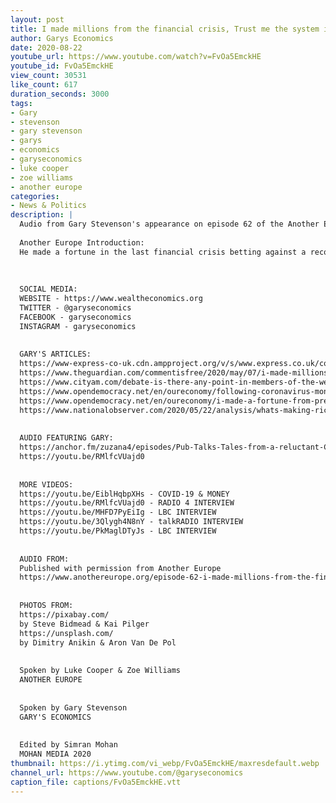 ```yaml
---
layout: post
title: I made millions from the financial crisis, Trust me the system is broken. Gary on AE Podcast
author: Garys Economics
date: 2020-08-22
youtube_url: https://www.youtube.com/watch?v=FvOa5EmckHE
youtube_id: FvOa5EmckHE
view_count: 30531
like_count: 617
duration_seconds: 3000
tags:
- Gary
- stevenson
- gary stevenson
- garys
- economics
- garyseconomics
- luke cooper
- zoe williams
- another europe
categories:
- News & Politics
description: |
  Audio from Gary Stevenson's appearance on episode 62 of the Another Europe podcast with Luke Cooper & Zoe Williams - discussing wealth inequality.   Recorded July 27th 2020.
  
  Another Europe Introduction:
  He made a fortune in the last financial crisis betting against a recovery. Now one-time City trader Gary Stevenson tells his jaw-dropping story. He won his job in a card game at one of the world’s top universities and was the most profitable trader globally at Citigroup in 2011. But his maths-based predictions of currency movements hit upon a problem: global inequality was paralysing the economic future of the entire world. In this podcast, Gary tells hosts Zoe Williams and Luke Cooper why the system has to change. He laments the failure of the Economics discipline to steer a new course and believes we are on the cusp of the total destruction of social mobility in every country in the world.
  
  
  
  SOCIAL MEDIA:
  WEBSITE - https://www.wealtheconomics.org
  TWITTER - @garyseconomics
  FACEBOOK - garyseconomics
  INSTAGRAM - garyseconomics
  
  
  GARY'S ARTICLES:
  https://www-express-co-uk.cdn.ampproject.org/v/s/www.express.co.uk/comment/expresscomment/1310681/coronavirus-crisis-higher-taxes-open-letter-government/amp?amp_js_v=a3&amp_gsa=1&usqp=mq331AQIKAGwASDYAQE%3D#aoh=15953698215440&referrer=https%3A%2F%2Fwww.google.com&amp_tf=From%20%251%24s&ampshare=https%3A%2F%2Fwww.express.co.uk%2Fcomment%2Fexpresscomment%2F1310681%2Fcoronavirus-crisis-higher-taxes-open-letter-government
  https://www.theguardian.com/commentisfree/2020/may/07/i-made-millions-last-debt-crisis-rich-win-coronavirus-fair-tax?utm_term=Autofeed&CMP=twt_gu&utm_medium&utm_source=Twitter#Echobox=1588851954
  https://www.cityam.com/debate-is-there-any-point-in-members-of-the-wealthy-elite-calling-for-higher-taxes-in-response-to-covid-19/
  https://www.opendemocracy.net/en/oureconomy/following-coronavirus-money-trail/
  https://www.opendemocracy.net/en/oureconomy/i-made-a-fortune-from-predicting-the-last-crisis-i-fear-for-whats-about-to-unfold/
  https://www.nationalobserver.com/2020/05/22/analysis/whats-making-rich-stupidly-richer?fbclid=IwAR0cV436I5FEzNvpDp2WKqMho5-2rmYJnfef7T6vzYw_pyNy5usoeArTLWg
  
  
  AUDIO FEATURING GARY:  
  https://anchor.fm/zuzana4/episodes/Pub-Talks-Tales-from-a-reluctant-Citi-boy-eg74ge
  https://youtu.be/RMlfcVUajd0
  
  
  MORE VIDEOS:
  https://youtu.be/EiblHqbpXHs - COVID-19 & MONEY
  https://youtu.be/RMlfcVUajd0 - RADIO 4 INTERVIEW
  https://youtu.be/MHFD7PyEiIg - LBC INTERVIEW
  https://youtu.be/3Qlygh4N8nY - talkRADIO INTERVIEW 
  https://youtu.be/PkMaglDTyJs - LBC INTERVIEW
  
  
  AUDIO FROM:
  Published with permission from Another Europe
  https://www.anothereurope.org/episode-62-i-made-millions-from-the-financial-crisis-trust-me-the-system-is-broken/
  
  
  PHOTOS FROM:
  https://pixabay.com/
  by Steve Bidmead & Kai Pilger
  https://unsplash.com/
  by Dimitry Anikin & Aron Van De Pol
  
  
  Spoken by Luke Cooper & Zoe Williams
  ANOTHER EUROPE
  
  
  Spoken by Gary Stevenson
  GARY'S ECONOMICS
  
  
  Edited by Simran Mohan 
  MOHAN MEDIA 2020
thumbnail: https://i.ytimg.com/vi_webp/FvOa5EmckHE/maxresdefault.webp
channel_url: https://www.youtube.com/@garyseconomics
caption_file: captions/FvOa5EmckHE.vtt
---
```

